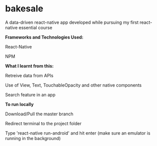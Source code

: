 # bakesale
A data-driven react-native app developed while pursuing my first react-native essential course

**Frameworks and Technologies Used:**

React-Native

NPM

**What I learnt from this:**

Retreive data from APIs

Use of View, Text, TouchableOpacity and other native components

Search feature in an app

**To run locally**

Download/Pull the master branch

Redirect terminal to the project folder

Type 'react-native run-android' and hit enter (make sure an emulator is running in the background)
